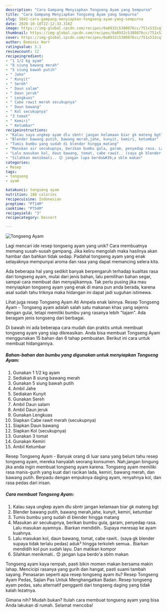 ```yaml
---
description: "Cara Gampang Menyiapkan Tongseng Ayam yang Sempurna"
title: "Cara Gampang Menyiapkan Tongseng Ayam yang Sempurna"
slug: 5042-cara-gampang-menyiapkan-tongseng-ayam-yang-sempurna
date: 2020-10-18T22:12:33.316Z
image: https://img-global.cpcdn.com/recipes/0a8932c5380876cc/751x532cq70/tongseng-ayam-foto-resep-utama.jpg
thumbnail: https://img-global.cpcdn.com/recipes/0a8932c5380876cc/751x532cq70/tongseng-ayam-foto-resep-utama.jpg
cover: https://img-global.cpcdn.com/recipes/0a8932c5380876cc/751x532cq70/tongseng-ayam-foto-resep-utama.jpg
author: Dominic Hart
ratingvalue: 3.1
reviewcount: 12
recipeingredient:
- "1 1/2 kg ayam"
- "8 siung bawang merah"
- "5 siung bawah putih"
- " Jahe"
- " Kunyit"
- " Sereh"
- " Daun salam"
- " Daun jeruk"
- " Lengkuas"
- " Cabe rawit merah secukupnya"
- " Daun bawang"
- " Kol secukupnya"
- "3 tomat"
- " Kemiri"
- " Ketumbar"
recipeinstructions:
- "Kalau saya ungkep ayam dlu sbntr jangan kelamaan biar gk mateng bgt"
- "Blender bawang putih, bawang merah,jahe, kunyit, kemiri, ketumbar"
- "Tumis bumbu yang sudah di blender hingga matang"
- "Masukan air secukupnya, berikan bumbu gula, garam, penyedap rasa. Lalu masukan ayamnya.. Biarkan mendidih.. Supaya meresap ke ayam kuahnya."
- "Lalu masukan kol, daun bawang, tomat, cabe rawit.. (saya gk blender supaya tidak terlalu pedas) aduk² hingga terkoleh semua.. Biarkan mendidih kol pun sudah layu. Dan matikan kompor"
- "Silahkan menikmati.. 😊 jangan lupa berdo&#39;a sblm makan"
categories:
- Resep
tags:
- tongseng
- ayam

katakunci: tongseng ayam 
nutrition: 188 calories
recipecuisine: Indonesian
preptime: "PT14M"
cooktime: "PT54M"
recipeyield: "3"
recipecategory: Dessert

---
```



![Tongseng Ayam](https://img-global.cpcdn.com/recipes/0a8932c5380876cc/751x532cq70/tongseng-ayam-foto-resep-utama.jpg)

Lagi mencari ide resep tongseng ayam yang unik? Cara membuatnya memang susah-susah gampang. Jika keliru mengolah maka hasilnya akan hambar dan bahkan tidak sedap. Padahal tongseng ayam yang enak selayaknya mempunyai aroma dan rasa yang dapat memancing selera kita.

Ada beberapa hal yang sedikit banyak berpengaruh terhadap kualitas rasa dari tongseng ayam, mulai dari jenis bahan, lalu pemilihan bahan segar, sampai cara membuat dan menyajikannya. Tak perlu pusing jika mau menyiapkan tongseng ayam yang enak di mana pun anda berada, karena asal sudah tahu triknya maka hidangan ini dapat jadi suguhan istimewa.

Lihat juga resep Tongseng Ayam Ati Ampela enak lainnya. Resep Tongseng Ayam - Tongseng ayam adalah salah satu makanan khas yang sejenis dengan gulai, tetapi memiliki bumbu yang rasanya lebih &#34;tajam&#34;. Ada beragam jenis tongseng dari berbagai.


Di bawah ini ada beberapa cara mudah dan praktis untuk membuat tongseng ayam yang siap dikreasikan. Anda bisa membuat Tongseng Ayam menggunakan 15 bahan dan 6 tahap pembuatan. Berikut ini cara untuk membuat hidangannya.

<!--inarticleads1-->

##### Bahan-bahan dan bumbu yang digunakan untuk menyiapkan Tongseng Ayam:

1. Gunakan 1 1/2 kg ayam
1. Sediakan 8 siung bawang merah
1. Gunakan 5 siung bawah putih
1. Ambil  Jahe
1. Sediakan  Kunyit
1. Gunakan  Sereh
1. Ambil  Daun salam
1. Ambil  Daun jeruk
1. Gunakan  Lengkuas
1. Siapkan  Cabe rawit merah (secukupnya)
1. Siapkan  Daun bawang
1. Siapkan  Kol (secukupnya)
1. Gunakan 3 tomat
1. Gunakan  Kemiri
1. Ambil  Ketumbar


Resep Tongseng Ayam - Banyak orang di luar sana yang belum tahu resep tongseng ayam, mereka hanyalah seorang konsumen. Nah,jangan bingung jika anda ingin membuat tongseng ayam karena. Tongseng ayam memiliki rasa manis-gurih yang kuat dari racikan lada, kemiri, bawang merah, dan bawang putih. Berpadu dengan empuknya daging ayam, renyahnya kol, dan rasa pedas dari irisan. 

<!--inarticleads2-->

##### Cara membuat Tongseng Ayam:

1. Kalau saya ungkep ayam dlu sbntr jangan kelamaan biar gk mateng bgt
1. Blender bawang putih, bawang merah,jahe, kunyit, kemiri, ketumbar
1. Tumis bumbu yang sudah di blender hingga matang
1. Masukan air secukupnya, berikan bumbu gula, garam, penyedap rasa. Lalu masukan ayamnya.. Biarkan mendidih.. Supaya meresap ke ayam kuahnya.
1. Lalu masukan kol, daun bawang, tomat, cabe rawit.. (saya gk blender supaya tidak terlalu pedas) aduk² hingga terkoleh semua.. Biarkan mendidih kol pun sudah layu. Dan matikan kompor
1. Silahkan menikmati.. 😊 jangan lupa berdo&#39;a sblm makan


Tongseng ayam kaya rempah, pasti bikin momen makan bersama makin lahap. Mencicipi rasanya yang gurih dan hangat, pasti suami tambah sayang. Penasaran seperti apa resep tongseng ayam itu? Resep Tongseng Ayam Pedas, Sajian Pas Untuk Menghangatkan Badan. Resep tongseng ayam pedas, satu alternatif pengganti dari tongseng daging yang tidak kalah lezatnya. 

Gimana nih? Mudah bukan? Itulah cara membuat tongseng ayam yang bisa Anda lakukan di rumah. Selamat mencoba!
